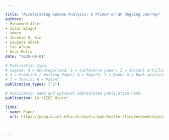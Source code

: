 ```yaml
---

title: "Accelerating Genome Analysis: A Primer on an Ongoing Journey"
authors:
- Mohammed Alser
- Zulal Bingol
- admin
- Jeremie S. Kim
- Saugata Ghose
- Can Alkan
- Onur Mutlu
date: "2020-09-01"

# Publication type.
# Legend: 0 = Uncategorized; 1 = Conference paper; 2 = Journal article;
# 3 = Preprint / Working Paper; 4 = Report; 5 = Book; 6 = Book section;
# 7 = Thesis; 8 = Patent
publication_types: ["2"]

# Publication name and optional abbreviated publication name.
publication: In *IEEE Micro*

links:
- name: Paper
  url: https://people.inf.ethz.ch/omutlu/pub/AcceleratingGenomeAnalysis_ieeemicro20.pdf

  

---
```

